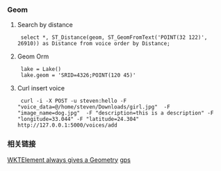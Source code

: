 ### Geom

1. Search by distance

		select *, ST_Distance(geom, ST_GeomFromText('POINT(32 122)', 26910)) as Distance from voice order by Distance;
2. Geom Orm

		lake = Lake()
		lake.geom = 'SRID=4326;POINT(120 45)'

3. Curl insert voice

		curl -i -X POST -u steven:hello -F "voice_data=@/home/steven/Downloads/girl.jpg"  -F "image_name=dog.jpg"  -F "description=this is a description" -F "longitude=33.044" -F "latitude=24.304" http://127.0.0.1:5000/voices/add

### 相关链接
[WKTElement always gives a Geometry](https://github.com/geoalchemy/geoalchemy2/issues/61#issuecomment-27144712)
[gps](http://www.gpsspg.com/maps.htm)